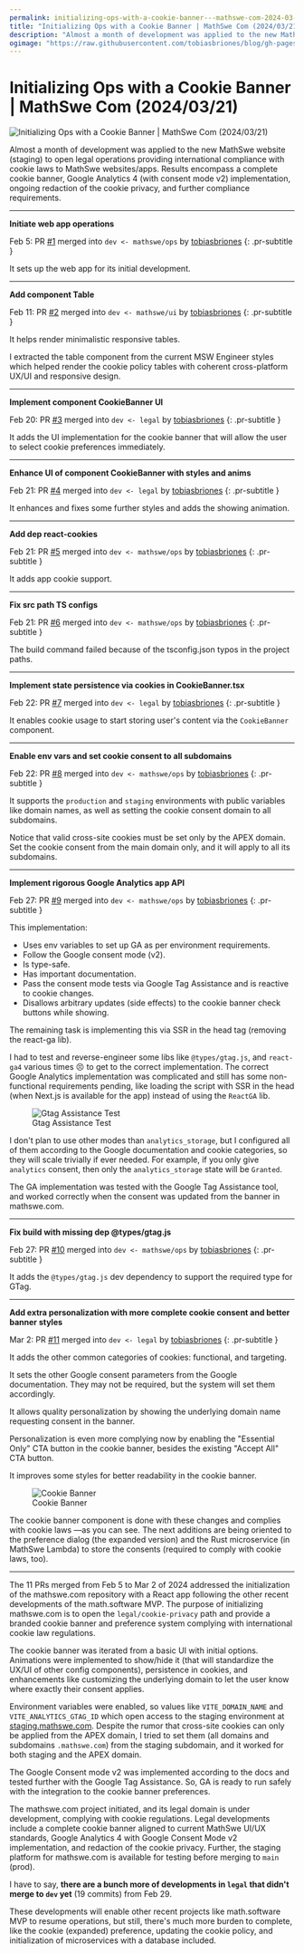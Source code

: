 ```yaml
---
permalink: initializing-ops-with-a-cookie-banner---mathswe-com-2024-03-21
title: "Initializing Ops with a Cookie Banner | MathSwe Com (2024/03/21)"
description: "Almost a month of development was applied to the new MathSwe website (staging) to open legal operations providing international compliance with cookie laws to MathSwe websites/apps. Results encompass a complete cookie banner, Google Analytics 4 (with consent mode v2) implementation, ongoing redaction of the cookie privacy, and further compliance requirements."
ogimage: "https://raw.githubusercontent.com/tobiasbriones/blog/gh-pages/initializing-ops-with-a-cookie-banner---mathswe-com-2024-03-21/initializing-ops-with-a-cookie-banner---mathswe-com-2024-03-21.png"
---
```



<!-- Copyright (c) 2024 Tobias Briones. All rights reserved. -->
<!-- SPDX-License-Identifier: CC-BY-4.0 -->
<!-- This file is part of https://github.com/tobiasbriones/blog -->

# Initializing Ops with a Cookie Banner | MathSwe Com (2024/03/21)

<img src="initializing-ops-with-a-cookie-banner---mathswe-com-2024-03-21.png" alt="Initializing Ops with a Cookie Banner | MathSwe Com (2024/03/21)"/>


Almost a month of development was applied to the new MathSwe website (staging)
to open legal operations providing international compliance with cookie laws to
MathSwe websites/apps. Results encompass a complete cookie banner, Google
Analytics 4 (with consent mode v2) implementation, ongoing redaction of the
cookie privacy, and further compliance requirements.

---

**Initiate web app operations**

Feb 5: PR [#1](https://github.com/mathswe/mathswe.com/pull/1) merged
into `dev <- mathswe/ops` by [tobiasbriones](https://github.com/tobiasbriones)
{: .pr-subtitle }

It sets up the web app for its initial development.

---

**Add component Table**

Feb 11: PR [#2](https://github.com/mathswe/mathswe.com/pull/2) merged
into `dev <- mathswe/ui` by [tobiasbriones](https://github.com/tobiasbriones)
{: .pr-subtitle }

It helps render minimalistic responsive tables.

I extracted the table component from the current MSW Engineer styles which
helped render the cookie policy tables with coherent cross-platform UX/UI and
responsive design.

---

**Implement component CookieBanner UI**

Feb 20: PR [#3](https://github.com/mathswe/mathswe.com/pull/3) merged
into `dev <- legal` by [tobiasbriones](https://github.com/tobiasbriones)
{: .pr-subtitle }

It adds the UI implementation for the cookie banner that will allow the user to
select cookie preferences immediately.

---

**Enhance UI of component CookieBanner with styles and anims**

Feb 21: PR [#4](https://github.com/mathswe/mathswe.com/pull/4) merged
into `dev <- legal` by [tobiasbriones](https://github.com/tobiasbriones)
{: .pr-subtitle }

It enhances and fixes some further styles and adds the showing animation.

---

**Add dep react-cookies**

Feb 21: PR [#5](https://github.com/mathswe/mathswe.com/pull/5) merged
into `dev <- mathswe/ops` by [tobiasbriones](https://github.com/tobiasbriones)
{: .pr-subtitle }

It adds app cookie support.

---

**Fix src path TS configs**

Feb 21: PR [#6](https://github.com/mathswe/mathswe.com/pull/6) merged
into `dev <- mathswe/ops` by [tobiasbriones](https://github.com/tobiasbriones)
{: .pr-subtitle }

The build command failed because of the tsconfig.json typos in the project
paths.

---

**Implement state persistence via cookies in CookieBanner.tsx**

Feb 22: PR [#7](https://github.com/mathswe/mathswe.com/pull/7) merged
into `dev <- legal` by [tobiasbriones](https://github.com/tobiasbriones)
{: .pr-subtitle }

It enables cookie usage to start storing user's content via the `CookieBanner`
component.

---

**Enable env vars and set cookie consent to all subdomains**

Feb 22: PR [#8](https://github.com/mathswe/mathswe.com/pull/8) merged
into `dev <- mathswe/ops` by [tobiasbriones](https://github.com/tobiasbriones)
{: .pr-subtitle }

It supports the `production` and `staging` environments with public variables
like domain names, as well as setting the cookie consent domain to all
subdomains.

Notice that valid cross-site cookies must be set only by the APEX domain. Set
the cookie consent from the main domain only, and it will apply to all its
subdomains.

---

**Implement rigorous Google Analytics app API**

Feb 27: PR [#9](https://github.com/mathswe/mathswe.com/pull/9) merged
into `dev <- mathswe/ops` by [tobiasbriones](https://github.com/tobiasbriones)
{: .pr-subtitle }

This implementation:

- Uses env variables to set up GA as per environment requirements.
- Follow the Google consent mode (v2).
- Is type-safe.
- Has important documentation.
- Pass the consent mode tests via Google Tag Assistance and is reactive to
  cookie changes.
- Disallows arbitrary updates (side effects) to the cookie banner check buttons
  while showing.

The remaining task is implementing this via SSR in the head tag (removing the
react-ga lib).

I had to test and reverse-engineer some libs like `@types/gtag.js`,
and `react-ga4` various times 😣 to get to the correct implementation. The
correct Google Analytics implementation was complicated and still has some
non-functional requirements pending, like loading the script with SSR in the
head (when Next.js is available for the app) instead of using the `ReactGA`
lib.

<figure>
    <img src="images/gtag-assistance-test.png" alt="Gtag Assistance Test" />
    <figcaption>Gtag Assistance Test</figcaption>
</figure>

I don't plan to use other modes than `analytics_storage`, but I configured all
of them according to the Google documentation and cookie categories, so they
will scale trivially if ever needed. For example, if you only give
`analytics` consent, then only the `analytics_storage` state will be `Granted`.

The GA implementation was tested with the Google Tag Assistance tool, and worked
correctly when the consent was updated from the banner in mathswe.com.

---

**Fix build with missing dep @types/gtag.js**

Feb 27: PR [#10](https://github.com/mathswe/mathswe.com/pull/10) merged
into `dev <- mathswe/ops` by [tobiasbriones](https://github.com/tobiasbriones)
{: .pr-subtitle }

It adds the `@types/gtag.js` dev dependency to support the required type for
GTag.

---

**Add extra personalization with more complete cookie consent and better banner
styles**

Mar 2: PR [#11](https://github.com/mathswe/mathswe.com/pull/11) merged
into `dev <- legal` by [tobiasbriones](https://github.com/tobiasbriones)
{: .pr-subtitle }

It adds the other common categories of cookies: functional, and targeting.

It sets the other Google consent parameters from the Google documentation. They
may not be required, but the system will set them accordingly.

It allows quality personalization by showing the underlying domain name
requesting consent in the banner.

Personalization is even more complying now by enabling the "Essential Only" CTA
button in the cookie banner, besides the existing "Accept All" CTA button.

It improves some styles for better readability in the cookie banner.

<figure>
    <img src="images/cookie-banner.png" alt="Cookie Banner" />
    <figcaption>Cookie Banner</figcaption>
</figure>

The cookie banner component is done with these changes and complies with cookie
laws —as you can see. The next additions are being oriented to the preference
dialog (the expanded version) and the Rust microservice (in MathSwe Lambda) to
store the consents (required to comply with cookie laws, too).

---

The 11 PRs merged from Feb 5 to Mar 2 of 2024 addressed the initialization of
the mathswe.com repository with a React app following the other recent
developments of the math.software MVP. The purpose of initializing mathswe.com
is to open the `legal/cookie-privacy` path and provide a branded cookie banner
and preference system complying with international cookie law regulations.

The cookie banner was iterated from a basic UI with initial options. Animations
were implemented to show/hide it (that will standardize the UX/UI of other
config components), persistence in cookies, and enhancements like customizing
the underlying domain to let the user know where exactly their consent applies.

Environment variables were enabled, so values like `VITE_DOMAIN_NAME`
and `VITE_ANALYTICS_GTAG_ID` which open access to the staging environment
at [staging.mathswe.com](https://staging.mathswe.com). Despite the rumor that
cross-site cookies can only be applied from the APEX domain, I tried to set
them (all domains and subdomains `.mathswe.com`) from the staging subdomain, and
it worked for both staging and the APEX domain.

The Google Consent mode v2 was implemented according to the docs and tested
further with the Google Tag Assistance. So, GA is ready to run safely with the
integration to the cookie banner preferences.

The mathswe.com project initiated, and its legal domain is under development,
complying with cookie regulations. Legal developments include a complete cookie
banner aligned to current MathSwe UI/UX standards, Google Analytics 4 with
Google Consent Mode v2 implementation, and redaction of the cookie privacy.
Further, the staging platform for mathswe.com is available for testing before
merging to `main` (prod).

I have to say, **there are a bunch more of developments in `legal` that didn't
merge to `dev` yet** (19 commits) from Feb 29.

These developments will enable other recent projects like math.software MVP to
resume operations, but still, there's much more burden to complete, like the
cookie (expanded) preference, updating the cookie policy, and initialization of
microservices with a database included.






